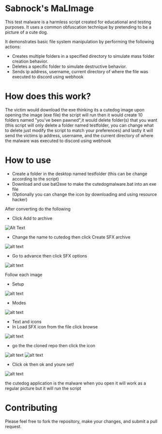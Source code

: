# Sabnock's MaLImage

This test malware is a harmless script created for educational and testing purposes.
It uses a common obfuscation technique by pretending to be a picture of a cute dog. 

It demonstrates basic file system manipulation by performing the following actions:

 - Creates multiple folders in a specified directory to simulate mass folder creation behavior.
 - Deletes a specific folder to simulate destructive behavior.
 - Sends ip address, username, current directory of where the file was executed to discord using webhook

# How does this work?
The victim would download the exe thinking its a cutedog image
upon opening the image (exe file) the script will run then it would create 10 folders named "you've been pawned",it would delete folder(s) that you want (this script will only delete a folder named testfolder, you can change what to delete just modify the script to match your preferences) and lastly it will send the victims ip address, username, and the current directory of where the malware was executed to discord using webhook

# How to use
 - Create a folder in the desktop named testfolder (this can be change according to the script)
 - Download and use bat2exe to make the cutedogmalware.bat into an exe file
 - (Optionally you can change the icon by downloading and using resource hacker)
 
 After converting do the following

 - Click Add to archive

 ![Alt Text](/explaner/archive.png)

 - Change the name to cutedog then click Create SFX archive

 ![alt text](/explaner/image.png)

 - Go to advance then click SFX options

 ![alt text](/explaner/image-1.png)

 Follow each image

 - Setup

 ![alt text](/explaner/image-2.png)

 - Modes

 ![alt text](/explaner/image-3.png)

 - Text and icons
 - In Load SFX icon from the file click browse

 ![alt text](/explaner/image-4.png)

 - go the the cloned repo then click the icon

 ![alt text](/explaner/image-5.png)
 ![alt text](/explaner/image-6.png)

 - Click ok then ok and youre set!

 ![alt text](/explaner/image-7.png)

 the cutedog application is the malware when you open it will work as a regular picture but it will run the script
 
# Contributing
 Please feel free to fork the repository, make your changes, and submit a pull request.

